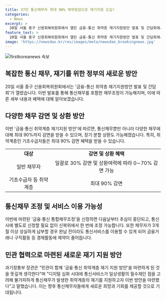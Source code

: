 ```yaml
---
title: 37만 통신채무자 최대 90% 채무탕감으로 재기지원 도입!
categories:
  - News
excerpt: >
  20일 서울 중구 신용회복위원회에서 열린 금융-통신 취약층 재기지원방안 발표 및 간담회에서 과기정통부, 금융위원회, 신용회복위원회가 통신취약층을 위한 혜택 발표. 휴대폰과 통신요금 채무를 조정하고 분할상환, 연체시 서비스 중지 등 문제 해결. 취약계층 최대 90% 감면, 최대 10년 장기분할상환 가능. 3개월 이상 납부 시 통신서비스 재이용 가능. 관계자들, 정부 지원 강조.
feature_text: >
  20일 서울 중구 신용회복위원회에서 열린 금융-통신 취약층 재기지원방안 발표 및 간담회에서 과기정통부, 금융위원회, 신용회복위원회가 통신취약층을 위한 혜택 발표. 휴대폰과 통신요금 채무를 조정하고 분할상환, 연체시 서비스 중지 등 문제 해결. 취약계층 최대 90% 감면, 최대 10년 장기분할상환 가능. 3개월 이상 납부 시 통신서비스 재이용 가능. 관계자들, 정부 지원 강조.
image: 'https://newsdao.kr/res/images/meta/newsdao_breakingnews.jpg'
---
```


<p><img src="https://newsdao.kr/res/images/meta/newsdao_breakingnews.jpg" alt="firstkoreanews 속보" /></p>

<h2 data-ke-size="size26">복잡한 통신 채무, 재기를 위한 정부의 새로운 방안</h2>

<p data-ke-size="size16">20일 서울 중구 신용회복위원회에서는 '금융-통신 취약층 재기지원방안 발표 및 간담회'가 열렸습니다. 이번 발표를 통해 통신채무를 포함한 채무조정이 가능해지며, 이에 따른 세부 내용과 혜택에 대해 알아보겠습니다.</p>

<h2 data-ke-size="size24">다양한 채무 감면 및 상환 방안</h2>

<p data-ke-size="size16">이번 '금융·통신 취약계층 재기지원 방안'에 따르면, 통신채무뿐만 아니라 다양한 채무에 대해 최대 90%까지 감면을 받을 수 있으며, 장기 분할 상환도 가능해졌습니다. 특히, 취약계층인 기초수급자들은 최대 90% 감면 혜택을 받을 수 있습니다.</p>

<table>
  <tr>
    <td style="text-align: center; height: 17px;"><b>대상</b></td>
    <td style="text-align: center; height: 17px;"><b>감면 및 상환 혜택</b></td>
  </tr>
  <tr>
    <td style="text-align: center; height: 17px;">일반 채무자</td>
    <td style="text-align: center; height: 17px;">일괄로 30% 감면 및 상환여력에 따라 0∼70% 감면 가능</td>
  </tr>
  <tr>
    <td style="text-align: center; height: 17px;">기초수급자 등 취약계층</td>
    <td style="text-align: center; height: 17px;">최대 90% 감면</td>
  </tr>
</table>

<h2 data-ke-size="size24">통신채무 조정 및 서비스 이용 가능성</h2>

<p data-ke-size="size16">이번에 마련된 '금융·통신 통합채무조정'을 신청하면 다음날부터 추심이 중단되고, 통신사에 별도로 신청할 필요 없이 신복위에서 한 번에 조정 가능합니다. 또한 채무자가 3개월 이상 성실하게 납부할 경우 완납 전이라도 통신서비스를 이용할 수 있게 되어 금융거래나 구직활동 등 경제활동에 제약이 줄어듭니다.</p>

<h2 data-ke-size="size24">민관 협력으로 마련된 새로운 재기 지원 방안</h2>

<p data-ke-size="size16">과기정통부 장관은 "민관이 함께 '금융·통신 취약계층 재기 지원 방안'을 마련하게 된 것을 뜻깊게 생각한다"며 "디지털 심화 시대에 통신서비스가 일상생활의 필수재인 점을 고려해 불가피하게 통신채무가 발생한 취약계층의 재기를 지원하고자 이번 방안을 마련했다"고 말했습니다. 이는 향후 통신채무자들에게 새로운 희망과 기회를 제공할 것으로 기대됩니다.</p>

